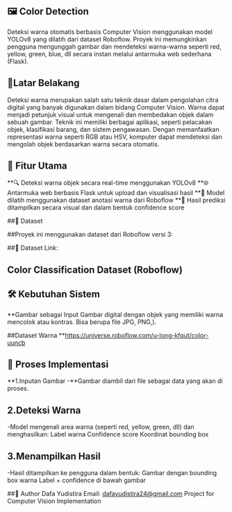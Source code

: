 ## 🖼️ Color Detection 
Deteksi warna otomatis berbasis Computer Vision menggunakan model YOLOv8 yang dilatih dari dataset Roboflow. Proyek ini memungkinkan pengguna mengunggah gambar dan mendeteksi warna-warna seperti red, yellow, green, blue, dll secara instan melalui antarmuka web sederhana (Flask).

## 🧠Latar Belakang 

Deteksi warna merupakan salah satu teknik dasar dalam pengolahan citra digital yang banyak digunakan dalam bidang Computer Vision. Warna dapat menjadi petunjuk visual untuk mengenali dan membedakan objek dalam sebuah gambar. Teknik ini memiliki berbagai aplikasi, seperti pelacakan objek, klasifikasi barang, dan sistem pengawasan. Dengan memanfaatkan representasi warna seperti RGB atau HSV, komputer dapat mendeteksi dan mengolah objek berdasarkan warna secara otomatis.

## 📌 Fitur Utama

**🔍 Deteksi warna objek secara real-time menggunakan YOLOv8
**🌐 Antarmuka web berbasis Flask untuk upload dan visualisasi hasil
**🧠 Model dilatih menggunakan dataset anotasi warna dari Roboflow
**💾 Hasil prediksi ditampilkan secara visual dan dalam bentuk confidence score

##📂 Dataset

##Proyek ini menggunakan dataset dari Roboflow versi 3:

##🔗 Dataset Link:

## Color Classification Dataset (Roboflow)

## 🛠️ Kebutuhan Sistem
**Gambar sebagai Input
Gambar digital dengan objek yang memiliki warna mencolok atau kontras.
Bisa berupa file JPG, PNG,).

##Dataset Warna
**https://universe.roboflow.com/u-long-kfqut/color-uuncb


## 🚀  Proses Implementasi
**1.Inputan Gambar
-**Gambar diambil dari file sebagai data yang akan di proses.

## 2.Deteksi Warna
-Model mengenali area warna (seperti red, yellow, green, dll) dan menghasilkan:
Label warna
Confidence score
Koordinat bounding box

## 3.Menampilkan Hasil
-Hasil ditampilkan ke pengguna dalam bentuk:
Gambar dengan bounding box warna
Label + confidence di bawah gambar



##👤 Author
Dafa Yudistira
Email: dafayudistira24@gmail.com
Project for Computer Vision Implementation


